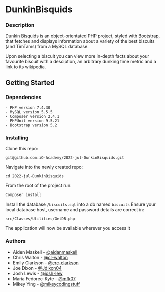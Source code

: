 
# DunkinBisquids
### Description
Dunkin Bisquids is an object-orientated PHP project, styled  with Bootstrap, that fetches and displays information about a variety of the best biscuits (and TimTams) from a MySQL database.

Upon selecting a biscuit you can view more in-depth facts about your favourite biscuit with a desciption, an arbitrary dunking time metric and a link to its wikipedia.

## Getting Started

### Dependencies
``` 
- PHP version 7.4.30 
- MySQL version 5.5.5
- Composer version 2.4.1
- PHPUnit version 9.5.21
- Bootstrap version 5.2
```
### Installing
Clone this repo:
```
git@github.com:iO-Academy/2022-jul-DunkinBisquids.git
```
Navigate into the newly created repo:
```
cd 2022-jul-DunkinBisquids
```
From the root of the project run:
```
Composer install
```
Install the database `/biscuits.sql` into a db named `biscuits`
Ensure your local database host, username and password details are correct in:
```
src/Classes/Utilities/GetDB.php
```
The application will now be available wherever you access it
### Authors
- Aiden Maskell - [@aidanmaskell](github.com/aidanmaskell)
- Chris Walton - [@cr-walton](github.com/cr-walton)
- Emily Clarkson - [@erc-clarkson](github.com/erc-clarkson)
- Joe Dixon - [@Jdixon04](github.com/jdixon04)
- Josh Lewis - [@josh-lew](github.com/josh-lew)
- Maria Fedorec-Kyte - [@mfk07](github.com/mfk07)
- Mikey Ying - [@mikeycodingstuff](github.com/mikeycodingstuff)
